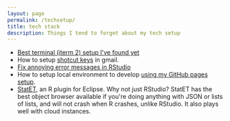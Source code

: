 ```yaml
---
layout: page
permalink: /techsetup/
title: tech stack
description: Things I tend to forget about my tech setup
---
```


- [Best terminal (iterm 2) setup I've found yet](https://gist.github.com/kevin-smets/8568070)
- How to setup [shotcut keys](https://www.techrepublic.com/article/how-to-enable-custom-keyboard-shortcuts-in-gmail/) in gmail.
- [Fix annoying error messages in RStudio](https://stackoverflow.com/a/42536153/34935)
- How to setup local environment to develop [using my GitHub pages setup](https://github.com/SolomonMg/SolomonMg.github.io/blob/master/README.md).
- [StatET](http://www.walware.de/goto/statet), an R plugin for Eclipse. Why not just RStudio? StatET has the best object browser available if you're doing anything with JSON or lists of lists, and will not crash when R crashes, unlike RStudio. It also plays well with cloud instances. 
